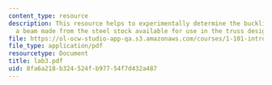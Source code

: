 ```yaml
---
content_type: resource
description: This resource helps to experimentally determine the buckling load of
  a beam made from the steel stock available for use in the truss design task.
file: https://ol-ocw-studio-app-qa.s3.amazonaws.com/courses/1-101-introduction-to-civil-and-environmental-engineering-design-i-fall-2005/8fa6a218b324524fb97754f7d432a487_lab3.pdf
file_type: application/pdf
resourcetype: Document
title: lab3.pdf
uid: 8fa6a218-b324-524f-b977-54f7d432a487
---
```

